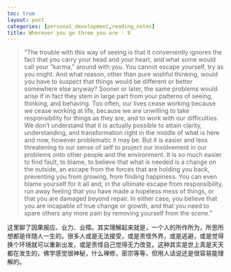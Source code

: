 ```yaml
---
toc: true
layout: post
categories: [personal_development,reading_notes]
title: Wherever you go three you are - 9
---
```

> “The trouble with this way of seeing is that it conveniently ignores the fact that you carry your head and your heart, and what some would call your “karma,” around with you. You cannot escape yourself, try as you might. And what reason, other than pure wishful thinking, would you have to suspect that things would be different or better somewhere else anyway? Sooner or later, the same problems would arise if in fact they stem in large part from your patterns of seeing, thinking, and behaving. Too often, our lives cease working because we cease working at life, because we are unwilling to take responsibility for things as they are, and to work with our difficulties. We don’t understand that it is actually possible to attain clarity, understanding, and transformation right in the middle of what is here and now, however problematic it may be. But it is easier and less threatening to our sense of self to project our involvement in our problems onto other people and the environment.
It is so much easier to find fault, to blame, to believe that what is needed is a change on the outside, an escape from the forces that are holding you back, preventing you from growing, from finding happiness. You can even blame yourself for it all and, in the ultimate escape from responsibility, run away feeling that you have made a hopeless mess of things, or that you are damaged beyond repair. In either case, you believe that you are incapable of true change or growth, and that you need to spare others any more pain by removing yourself from the scene.”

这里聊了因果报应、业力、业障。其实理解起来就是，一个人的所作所为，所思所想都是伴随人一生的。很多人或是无法接受，或是责怪外界，或是逃避，或是觉得换个环境就可以重新出发，或是责怪自己觉得无力改变。这种其实是世上真是天天都在发生的，佛学感觉很神秘，什么禅修，密宗等等，但用人话说还是很容易能理解的。
